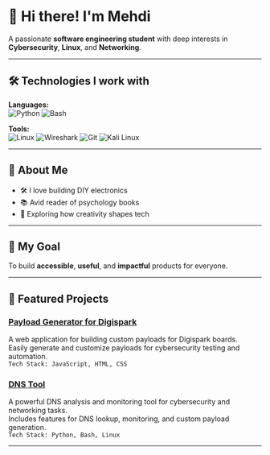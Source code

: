 # 👋 Hi there! I'm Mehdi

A passionate **software engineering student** with deep interests in **Cybersecurity**, **Linux**, and **Networking**.

---

## 🛠️ Technologies I work with

**Languages:**  
![Python](https://img.shields.io/badge/Python-3776AB?logo=python&logoColor=white) 
![Bash](https://img.shields.io/badge/Bash-121011?logo=gnubash&logoColor=white)

**Tools:**  
![Linux](https://img.shields.io/badge/Linux-FCC624?logo=linux&logoColor=black)
![Wireshark](https://img.shields.io/badge/Wireshark-1679A7?logo=wireshark&logoColor=white)
![Git](https://img.shields.io/badge/Git-F05032?logo=git&logoColor=white)
![Kali Linux](https://img.shields.io/badge/Kali_Linux-557C94?logo=kalilinux&logoColor=white)

---

## 🤖 About Me

- 🛠️ I love building DIY electronics
- 📚 Avid reader of psychology books
- 🎨 Exploring how creativity shapes tech

---

## 🎯 My Goal

To build **accessible**, **useful**, and **impactful** products for everyone.

---

## 🚀 Featured Projects

### [Payload Generator for Digispark](https://mehditoxic.github.io/Payload/)
A web application for building custom payloads for Digispark boards.  
Easily generate and customize payloads for cybersecurity testing and automation.  
`Tech Stack: JavaScript, HTML, CSS`

### [DNS Tool](https://github.com/mehditoxic/dns-tool)
A powerful DNS analysis and monitoring tool for cybersecurity and networking tasks.  
Includes features for DNS lookup, monitoring, and custom payload generation.  
`Tech Stack: Python, Bash, Linux`

---

